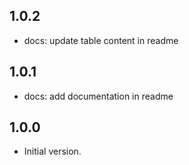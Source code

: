 ## 1.0.2

- docs: update table content in readme

## 1.0.1

- docs: add documentation in readme

## 1.0.0

- Initial version.
